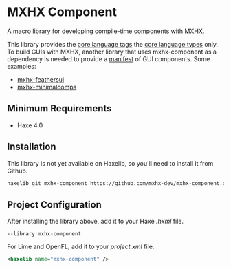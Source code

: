 # MXHX Component

A macro library for developing compile-time components with [MXHX](https://mxhx.dev/).

This library provides the [core language tags](https://mxhx.dev/learn/language-tags/) the [core language types](https://mxhx.dev/learn/core-types/) only. To build GUIs with MXHX, another library that uses mxhx-component as a dependency is needed to provide a [manifest](https://mxhx.dev/learn/manifests/) of GUI components. Some examples:

- [mxhx-feathersui](https://github.com/mxhx-dev/mxhx-feathersui)
- [mxhx-minimalcomps](https://github.com/mxhx-dev/mxhx-minimalcomps)

## Minimum Requirements

- Haxe 4.0

## Installation

This library is not yet available on Haxelib, so you'll need to install it from Github.

```sh
haxelib git mxhx-component https://github.com/mxhx-dev/mxhx-component.git
```

## Project Configuration

After installing the library above, add it to your Haxe _.hxml_ file.

```hxml
--library mxhx-component
```

For Lime and OpenFL, add it to your _project.xml_ file.

```xml
<haxelib name="mxhx-component" />
```
